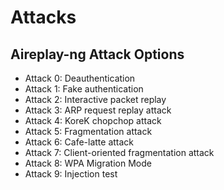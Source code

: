 # Attacks

## Aireplay-ng Attack Options <a href="#aireplay-ng" id="aireplay-ng"></a>

* Attack 0: Deauthentication
* Attack 1: Fake authentication
* Attack 2: Interactive packet replay
* Attack 3: ARP request replay attack
* Attack 4: KoreK chopchop attack
* Attack 5: Fragmentation attack
* Attack 6: Cafe-latte attack
* Attack 7: Client-oriented fragmentation attack
* Attack 8: WPA Migration Mode
* Attack 9: Injection test

